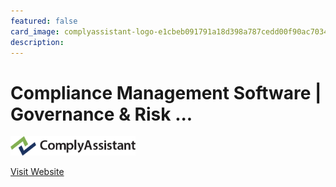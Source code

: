 ```yaml
---
featured: false
card_image: complyassistant-logo-e1cbeb091791a18d398a787cedd00f90ac70349d5cb637d0d418135bbb1ca741_3.png
description: 
---
```


# Compliance Management Software | Governance & Risk ...
<img src="complyassistant-logo-e1cbeb091791a18d398a787cedd00f90ac70349d5cb637d0d418135bbb1ca741_3.png" alt="Logo" style="max-width: 200px; height: auto;">

<a href="https://www.complyassistant.com/">Visit Website</a>  

